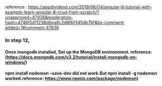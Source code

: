reference : https://appdividend.com/2019/06/04/angular-8-tutorial-with-example-learn-angular-8-crud-from-scratch/?unapproved=47936&moderation-hash=4746f5d11238d6ea8c2d8fbf345db76f&bs-comment-added=1#comment-47936
### In step 12, 
#### Once mongodb installed, Set up the MongoDB environment. reference:(https://docs.mongodb.com/v3.2/tutorial/install-mongodb-on-windows/)
#### npm install nodemon –save-dev did not work.But npm install -g nodemon worked.reference: https://www.npmjs.com/package/nodemon)